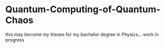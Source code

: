 # Quantum-Computing-of-Quantum-Chaos

this may become my theses for my bachelor degree in Physics...
work in progress
